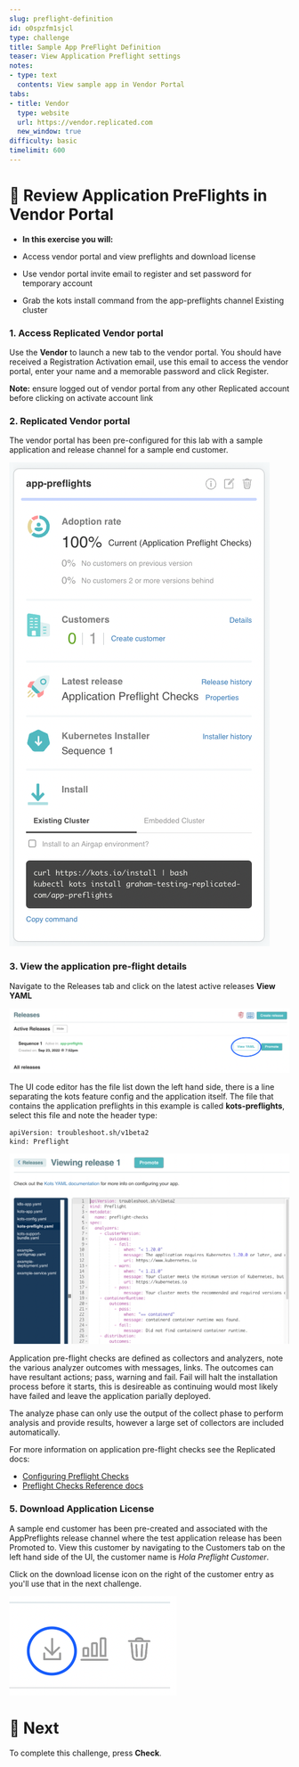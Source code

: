```yaml
---
slug: preflight-definition
id: o0spzfm1sjcl
type: challenge
title: Sample App PreFlight Definition
teaser: View Application Preflight settings
notes:
- type: text
  contents: View sample app in Vendor Portal
tabs:
- title: Vendor
  type: website
  url: https://vendor.replicated.com
  new_window: true
difficulty: basic
timelimit: 600
---
```


👋 Review Application PreFlights in Vendor Portal
=================================================

* **In this exercise you will:**

 * Access vendor portal and view preflights and download license
 * Use vendor portal invite email to register and set password for temporary account
 * Grab the kots install command from the app-preflights channel Existing cluster

### 1. Access Replicated Vendor portal

Use the **Vendor** to launch a new tab to the vendor portal.
You should have received a Registration Activation email, use this email to access the vendor portal,
enter your name and a memorable password and click Register.

**Note:** ensure logged out of vendor portal from any other Replicated account before clicking on activate account link


### 2. Replicated Vendor portal

The vendor portal has been pre-configured for this lab with a sample application and release channel for a sample end customer.

![preflight-channel](../assets/preflight-channel.png)


### 3. View the application pre-flight details

Navigate to the Releases tab and click on the latest active releases **View YAML**

![preflight-release-yaml](../assets/preflight-view-yaml-link.png)

The UI code editor has the file list down the left hand side, there is a line separating the kots feature config and the application itself.
The file that contains the application preflights in this example is called **kots-preflights**, select this file and note the header type:

```
apiVersion: troubleshoot.sh/v1beta2
kind: Preflight
```

![preflight-release-yaml](../assets/preflight-release-yaml.png)

Application pre-flight checks are defined as collectors and analyzers, note the various analyzer outcomes with messages, links.
The outcomes can have resultant actions; pass, warning and fail.  Fail will halt the installation process before it starts, this is desireable as continuing would most likely have failed and leave the application parially deployed.

The analyze phase can only use the output of the collect phase to perform analysis and provide results, however a large set of collectors are included automatically.

For more information on application pre-flight checks see the Replicated docs:
* <font color="LightBlue">[Configuring Preflight Checks](https://docs.replicated.com/vendor/preflight-support-bundle-creating)</font>
* <font color="LightBlue">[Preflight Checks Reference docs](https://docs.replicated.com/reference/custom-resource-preflight#preflight)</font>


### 5. Download Application License

A sample end customer has been pre-created and associated with the AppPreflights release channel where the test application release has been Promoted to.  View this customer by navigating to the Customers tab on the left hand side of the UI, the customer name is *Hola Preflight Customer*.

Click on the download license icon on the right of the customer entry as you'll use that in the next challenge.

![license-dlicon](../assets/license-download-icon.png)


🏁 Next
=======

To complete this challenge, press **Check**.

